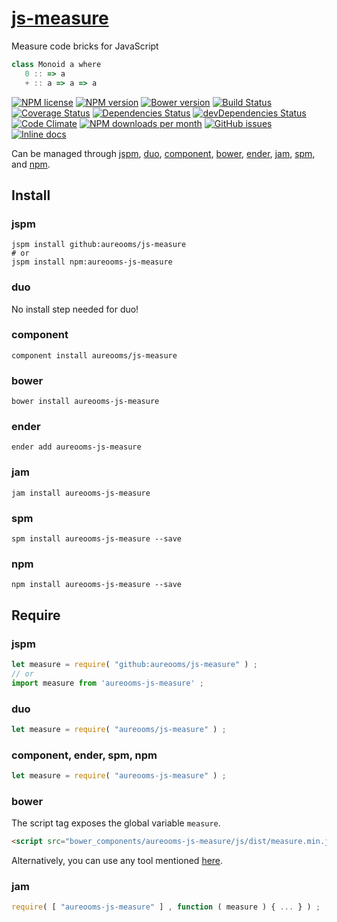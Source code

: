 [js-measure](http://aureooms.github.io/js-measure)
==

Measure code bricks for JavaScript

```js
class Monoid a where
   0 :: => a
   + :: a => a => a
```

[![NPM license](http://img.shields.io/npm/l/aureooms-js-measure.svg?style=flat)](https://raw.githubusercontent.com/aureooms/js-measure/master/LICENSE)
[![NPM version](http://img.shields.io/npm/v/aureooms-js-measure.svg?style=flat)](https://www.npmjs.org/package/aureooms-js-measure)
[![Bower version](http://img.shields.io/bower/v/aureooms-js-measure.svg?style=flat)](http://bower.io/search/?q=aureooms-js-measure)
[![Build Status](http://img.shields.io/travis/aureooms/js-measure.svg?style=flat)](https://travis-ci.org/aureooms/js-measure)
[![Coverage Status](http://img.shields.io/coveralls/aureooms/js-measure.svg?style=flat)](https://coveralls.io/r/aureooms/js-measure)
[![Dependencies Status](http://img.shields.io/david/aureooms/js-measure.svg?style=flat)](https://david-dm.org/aureooms/js-measure#info=dependencies)
[![devDependencies Status](http://img.shields.io/david/dev/aureooms/js-measure.svg?style=flat)](https://david-dm.org/aureooms/js-measure#info=devDependencies)
[![Code Climate](http://img.shields.io/codeclimate/github/aureooms/js-measure.svg?style=flat)](https://codeclimate.com/github/aureooms/js-measure)
[![NPM downloads per month](http://img.shields.io/npm/dm/aureooms-js-measure.svg?style=flat)](https://www.npmjs.org/package/aureooms-js-measure)
[![GitHub issues](http://img.shields.io/github/issues/aureooms/js-measure.svg?style=flat)](https://github.com/aureooms/js-measure/issues)
[![Inline docs](http://inch-ci.org/github/aureooms/js-measure.svg?branch=master&style=shields)](http://inch-ci.org/github/aureooms/js-measure)

Can be managed through [jspm](https://github.com/jspm/jspm-cli),
[duo](https://github.com/duojs/duo),
[component](https://github.com/componentjs/component),
[bower](https://github.com/bower/bower),
[ender](https://github.com/ender-js/Ender),
[jam](https://github.com/caolan/jam),
[spm](https://github.com/spmjs/spm),
and [npm](https://github.com/npm/npm).

## Install

### jspm
```terminal
jspm install github:aureooms/js-measure
# or
jspm install npm:aureooms-js-measure
```
### duo
No install step needed for duo!

### component
```terminal
component install aureooms/js-measure
```

### bower
```terminal
bower install aureooms-js-measure
```

### ender
```terminal
ender add aureooms-js-measure
```

### jam
```terminal
jam install aureooms-js-measure
```

### spm
```terminal
spm install aureooms-js-measure --save
```

### npm
```terminal
npm install aureooms-js-measure --save
```

## Require
### jspm
```js
let measure = require( "github:aureooms/js-measure" ) ;
// or
import measure from 'aureooms-js-measure' ;
```
### duo
```js
let measure = require( "aureooms/js-measure" ) ;
```

### component, ender, spm, npm
```js
let measure = require( "aureooms-js-measure" ) ;
```

### bower
The script tag exposes the global variable `measure`.
```html
<script src="bower_components/aureooms-js-measure/js/dist/measure.min.js"></script>
```
Alternatively, you can use any tool mentioned [here](http://bower.io/docs/tools/).

### jam
```js
require( [ "aureooms-js-measure" ] , function ( measure ) { ... } ) ;
```
